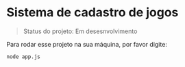 <h1>Sistema de cadastro de jogos</h1>

> Status do projeto: Em desesnvolvimento

Para rodar esse projeto na sua máquina, por favor digite:

```
node app.js
```

